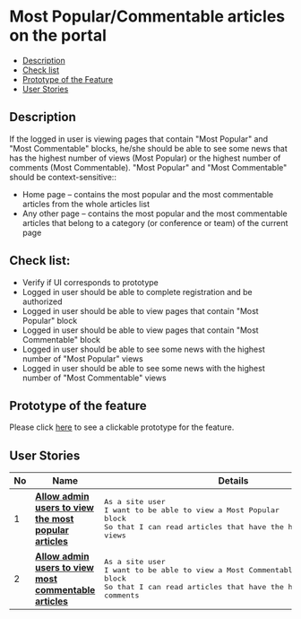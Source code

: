 # Most Popular/Commentable articles on the portal

- [Description](#description)
- [Check list](#check-list)
- [Prototype of the Feature](#prototype-of-the-feature)
- [User Stories](#user-stories)

## Description

If the logged in user is viewing pages that contain "Most Popular" and "Most Commentable" blocks, he/she should be able to see some news that has the highest number of views (Most Popular) or the highest number of comments (Most Commentable).   "Most Popular" and "Most Commentable" should be context-sensitive::
  - Home page – contains the most popular and the most commentable articles from the whole articles list
  - Any other page – contains the most popular and the most commentable articles that belong to a category (or conference or team) of the current page

## Check list:

  - Verify if UI corresponds to prototype
  - Logged in user should be able to complete registration and be authorized
  - Logged in user should be able to view pages that contain "Most Popular" block
  - Logged in user should be able to view pages that contain "Most Commentable" block
  - Logged in user should be able to see some news with the highest number of "Most Popular" views
  - Logged in user should be able to see some news with the highest number of "Most Commentable" views

## Prototype of the feature

  Please click [here](https://www.figma.com/proto/JVDTph8VY9Ye7kz8BTDxhJ/%231---Sport-News-General-Prototype?node-id=0%3A2&scaling=min-zoom) to see a clickable prototype for the feature.

## User Stories

No           |      Name     |   Details
------------ | ------------- | -------------
1 |[**Allow admin users to view the most popular articles**](/products/sport_news_portal/web_application_features/most_popular_and_commentable/user_stories/most_popular)|<pre>As a site user<br>I want to be able to view a Most Popular block<br>So that I can read articles that have the highest number of views</pre>
2 |[**Allow admin users to view most commentable articles**](/products/sport_news_portal/web_application_features/most_popular_and_commentable/user_stories/most_commentable)|<pre>As a site user<br>I want to be able to view a Most Commentable block<br>So that I can read articles that have the highest number of comments</pre>